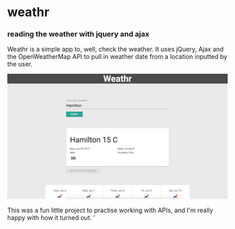 # weathr

### reading the weather with jquery and ajax

Weathr is a simple app to, well, check the weather. It uses jQuery, Ajax and the OpenWeatherMap API to pull in weather date from a location inputted by the user. 

![Weathr app screenshot - Colin Rabyniuk](https://raw.githubusercontent.com/colinxr/weathr/master/weathr.png)

This was a fun little project to practise working with APIs, and I'm really happy with how it turned out. '
